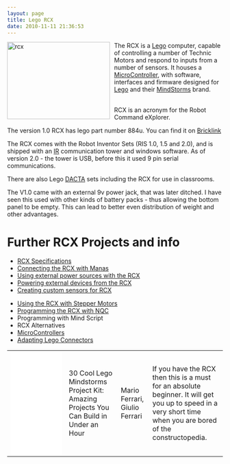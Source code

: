 ```yaml
---
layout: page
title: Lego RCX
date: 2010-11-11 21:36:53
---
```

<div style=" float: left;"><a href="http://www.flickr.com/photos/27878484@N00/32736259/" title="rcx by Marco Cioffi, on Flickr"><img alt="rcx" class="img-responsive" height="180" src="http://farm1.static.flickr.com/23/32736259_93a8d9f2a7_m.jpg" style="margin-right: 10px" width="240"/></a></div>The RCX is a <a class="wiki" href="/wiki/lego.html" title="The best known construction toy">Lego</a> computer, capable of controlling a number of Technic Motors and respond to inputs from a number of sensors. It houses a <a a="" brain="" class="wiki" for="" href="/wiki/microcontroller.html" robot="" title="A programmable digital controller (or ">MicroController</a>, with software, interfaces and firmware designed for <a class="wiki" href="/wiki/lego.html" title="The best known construction toy">Lego</a> and their <a class="wiki" href="/wiki/mindstorms.html" title="A Robotic construction toy system from Lego">MindStorms</a> brand.
<p>
<br/>RCX is an acronym for the Robot Command eXplorer.
</p>
<p>The version 1.0 RCX has lego part number 884u.  You can find it on <a href="http://www.bricklink.com/catalogItem.asp?P=884u" rel="external" target="_blank">Bricklink</a>
</p>
<p>The RCX comes with the Robot Inventor Sets (RIS 1.0, 1.5 and 2.0), and is shipped with an <a class="wiki" href="/wiki/ir.html" title="Acronym for Infra Red">IR</a> communication tower and windows software.  As of version 2.0 - the tower is USB, before this it used 9 pin serial communications.
</p>
<p>There are also Lego <a class="wiki" href="/wiki/dacta.html" title="DACTA">DACTA</a> sets including the RCX for use in classrooms.
</p>
<p>The V1.0 came with an external 9v power jack, that was later ditched.  I have seen this used with other kinds of battery packs - thus allowing the bottom panel to be empty.  This can lead to better even distribution of weight and other advantages.
</p>
<h1 id="Further_RCX_Projects_and_info">Further RCX Projects and info</h1>
<ul><li> <a class="wiki" href="/wiki/rcx_specifications.html" title="RCX Specifications">RCX Specifications</a>
</li><li> <a class="wiki" href="/wiki/lego_manas.html" title="Remote control Lego robot-like kits">Connecting the RCX with Manas</a>
</li><li> <a class="wiki" href="/wiki/using_external_power_sources_with_the_rcx.html" title="RCX power input interfacing">Using external power sources with the RCX</a>
</li><li> <a class="wiki" href="/wiki/powering_external_devices_from_the_rcx.html" title="Powering External Devices From The RCX">Powering external devices from the RCX</a>
</li><li> <a class="wiki" href="{% post_url 2004-11-15-creating-custom-sensors-for-the-rcx %}" title="Creating Custom Sensors For RCX">Creating custom sensors for RCX</a>
</li></ul><p>
</p>
<ul><li> <a class="wiki" href="/wiki/using_the_rcx_with_stepper_motors.html" title="Using The RCX With Stepper Motors">Using the RCX with Stepper Motors</a>
</li><li> <a class="wiki" href="/wiki/nqc.html" title="Not Quite C - A Lego PBrick Programming Language">Programming the RCX with NQC</a>
</li><li> Programming with Mind Script
</li><li> RCX Alternatives
</li><li> <a a="" brain="" class="wiki" for="" href="/wiki/microcontroller.html" robot="" title="A programmable digital controller (or ">MicroControllers</a>
</li><li> <a class="wiki" href="/wiki/adapting_lego_connectors.html" title="Interfacing with Stud Based Lego Electronic Adaptors">Adapting Lego Connectors</a>
</li></ul><p>
</p>
<table class="normal" id="fancytable_1"> <tr> <td> <iframe style="width:120px;height:240px;" marginwidth="0" marginheight="0" scrolling="no" frameborder="0" src="//ws-eu.amazon-adsystem.com/widgets/q?ServiceVersion=20070822&OneJS=1&Operation=GetAdHtml&MarketPlace=GB&source=ss&ref=as_ss_li_til&ad_type=product_link&tracking_id=orionrobots-21&marketplace=amazon&region=GB&placement=1931836620&asins=1931836620&linkId=0fad662144b092e14f2d11651475ea82&show_border=true&link_opens_in_new_window=true"></iframe> </td> <td>30 Cool Lego Mindstorms Project Kit: Amazing Projects You Can Build in Under an Hour</td> <td>Mario Ferrari, Giulio Ferrari</td> <td> If you have the RCX then this is a must for an absolute beginner. It will get you up to speed in a very short time when you are bored of the constructopedia.</td> </tr> </table>

